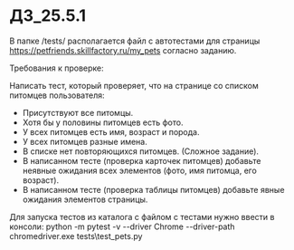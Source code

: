 # ДЗ_25.5.1

В папке /tests/ располагается файл с автотестами для 
страницы https://petfriends.skillfactory.ru/my_pets согласно заданию.

Требования к проверке:

Написать тест, который проверяет, что на странице со списком питомцев пользователя:
- Присутствуют все питомцы.
- Хотя бы у половины питомцев есть фото.
- У всех питомцев есть имя, возраст и порода.
- У всех питомцев разные имена.
- В списке нет повторяющихся питомцев. (Сложное задание).
- В написанном тесте (проверка карточек питомцев) добавьте неявные 
ожидания всех элементов (фото, имя питомца, его возраст).
- В написанном тесте (проверка таблицы питомцев) добавьте явные ожидания элементов страницы.

 Для запуска тестов из каталога с файлом с тестами нужно ввести в консоли:
 python -m pytest -v --driver Chrome --driver-path chromedriver.exe tests\test_pets.py
